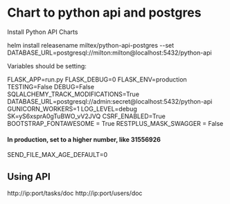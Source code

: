 # Chart to python api and postgres

Install Python API Charts

helm install releasename miltex/python-api-postgres --set DATABASE_URL=postgresql://milton:milton@localhost:5432/python-api

Variables should be setting:

FLASK_APP=run.py
FLASK_DEBUG=0
FLASK_ENV=production
TESTING=False
DEBUG=False
SQLALCHEMY_TRACK_MODIFICATIONS=True
DATABASE_URL=postgresql://admin:secret@localhost:5432/python-api
GUNICORN_WORKERS=1
LOG_LEVEL=debug
SK=yS6xsprA0gTuBWO_vV2JVQ
CSRF_ENABLED=True
BOOTSTRAP_FONTAWESOME = True
RESTPLUS_MASK_SWAGGER = False
#### In production, set to a higher number, like 31556926
SEND_FILE_MAX_AGE_DEFAULT=0

## Using API

http://ip:port/tasks/doc
http://ip:port/users/doc